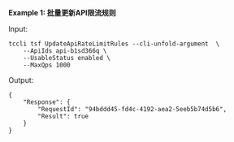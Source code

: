 **Example 1: 批量更新API限流规则**



Input: 

```
tccli tsf UpdateApiRateLimitRules --cli-unfold-argument  \
    --ApiIds api-b1sd366q \
    --UsableStatus enabled \
    --MaxQps 1000
```

Output: 
```
{
    "Response": {
        "RequestId": "94bddd45-fd4c-4192-aea2-5eeb5b74d5b6",
        "Result": true
    }
}
```


